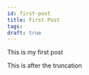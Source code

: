 ```yaml
---
id: first-post
title: First Post
tags:
draft: true
---
```


This is my first post

<!--truncate-->

This is after the truncation
